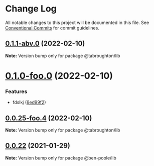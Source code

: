 # Change Log

All notable changes to this project will be documented in this file.
See [Conventional Commits](https://conventionalcommits.org) for commit guidelines.

## [0.1.1-abv.0](https://github.com/tabroughton/lerna-test/compare/@tabroughton/lib@0.1.1-foof.0...@tabroughton/lib@0.1.1-abv.0) (2022-02-10)

**Note:** Version bump only for package @tabroughton/lib





# [0.1.0-foo.0](https://github.com/tabroughton/lerna-test/compare/@tabroughton/lib@0.0.25-foo.4...@tabroughton/lib@0.1.0-foo.0) (2022-02-10)


### Features

* fdslkj ([6ed99f2](https://github.com/tabroughton/lerna-test/commit/6ed99f2a382b49d9b7647212b7f9177fcbf88212))





## [0.0.25-foo.4](https://github.com/tabroughton/lerna-test/compare/@tabroughton/lib@0.0.25-foo.3...@tabroughton/lib@0.0.25-foo.4) (2022-02-10)

**Note:** Version bump only for package @tabroughton/lib





## [0.0.22](https://github.com/ben-poole/lerna-test/compare/@ben-poole/lib@0.0.21...@ben-poole/lib@0.0.22) (2021-01-29)

**Note:** Version bump only for package @ben-poole/lib
